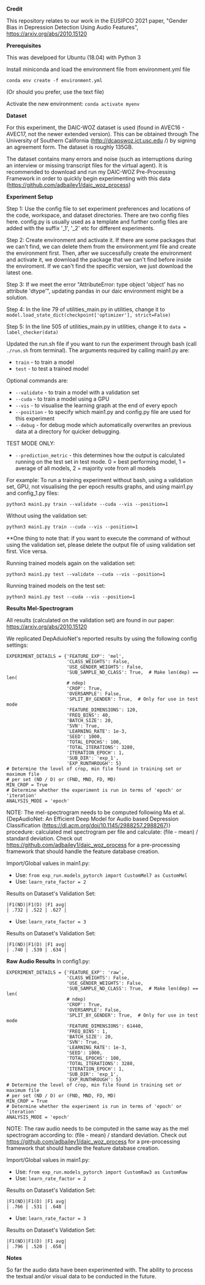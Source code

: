 **Credit**

This repository relates to our work in the EUSIPCO 2021 paper, "Gender Bias in Depression Detection Using Audio Features", https://arxiv.org/abs/2010.15120

**Prerequisites**

This was develpoed for Ubuntu (18.04) with Python 3

Install miniconda and load the environment file from environment.yml file

`conda env create -f environment.yml`

(Or should you prefer, use the text file)

Activate the new environment: `conda activate myenv`

**Dataset**

For this experiment, the DAIC-WOZ dataset is used (found in AVEC16 - AVEC17, 
not the newer extended version). This can be 
obtained
 through The University of Southern California (http://dcapswoz.ict.usc.edu
 /) by signing an agreement form. The dataset is roughly 135GB. 
 
 The dataset contains many errors and noise (such as interruptions during an
  interview or missing transcript files for the virtual agent). It is
   recommended to download and run my DAIC-WOZ Pre-Processing Framework in
    order to quickly begin experimenting with this data (https://github.com/adbailey1/daic_woz_process)

**Experiment Setup**

Step 1:
Use the config file to set experiment preferences and locations of the code, workspace, and dataset directories. There are two config files here. config.py is usually used as a template and further config files are added with the suffix '_1', '_2' etc for different experiments.

Step 2:
Create environment and activate it. If there are some packages that we can't find, we can delete them from the environment.yml file and create the environment first. Then, after we successfully create the environment and activate it, we download the package that we can't find before inside the enviroment. If we can't find the specific version, we just download the latest one.

Step 3:
If we meet the error "AttributeError: type object 'object' has no attribute 'dtype'", updating pandas in our daic environment might be a solution.

Step 4:
In the line 79 of utilities_main.py in utilities, change it to `model.load_state_dict(checkpoint['optimizer'], strict=False)`

Step 5:
In the line 505 of utilities_main.py in utilities, change it to `data = label_checker(data)`

Updated the run.sh file if you want to run the experiment through bash (call
 `./run.sh` from terminal). The arguments required by calling main1.py
  are: 
 - `train` - to train a model 
- `test` - to test a trained model

Optional commands are: 
- `--validate` - to train a model with a validation set
- `--cuda` - to train a model using a GPU
- `--vis` - to visualise the learning graph at the end of every epoch
- `--position` - to specify which main1.py and config.py file are used for this 
  experiment  
- `--debug` - for debug mode which automatically overwrites an previous data at
  a directory for quicker debugging.
  
TEST MODE ONLY:
-  `--prediction_metric` - this determines how the output is calculated 
   running on the test set in test mode. 0 = best performing model, 1 = 
   average of all 
   models, 2 = majority vote from all models  

For example: To run a training experiment without bash, using a validation
 set, GPU, not visualising the per epoch results graphs, and using main1.py 
and config_1.py files:
 
 `python3 main1.py train --validate --cuda --vis --position=1`
 
 Without using the validation set:
 
 `python3 main1.py train --cuda --vis --position=1`

 **One thing to note that: if you want to execute the command of without using the validation set, please delete the output file of using validation set first. Vice versa.
 
 Running trained models again on the validation set:
 
 `python3 main1.py test --validate --cuda --vis --position=1`
 
 Running trained models on the test set:
 
 `python3 main1.py test --cuda --vis --position=1`

**Results Mel-Spectrogram**

All results (calculated on the validation set) are found in our paper: 
https://arxiv.org/abs/2010.15120

We replicated DepAduioNet's reported results by using the following config settings:
````
EXPERIMENT_DETAILS = {'FEATURE_EXP': 'mel',
                      'CLASS_WEIGHTS': False,
                      'USE_GENDER_WEIGHTS': False,
                      'SUB_SAMPLE_ND_CLASS': True,  # Make len(dep) == len(
                      # ndep)
                      'CROP': True,
                      'OVERSAMPLE': False,
                      'SPLIT_BY_GENDER': True,  # Only for use in test mode
                      'FEATURE_DIMENSIONS': 120,
                      'FREQ_BINS': 40,
                      'BATCH_SIZE': 20,
                      'SVN': True,
                      'LEARNING_RATE': 1e-3,
                      'SEED': 1000,
                      'TOTAL_EPOCHS': 100,
                      'TOTAL_ITERATIONS': 3280,
                      'ITERATION_EPOCH': 1,
                      'SUB_DIR': 'exp_1',
                      'EXP_RUNTHROUGH': 5}
# Determine the level of crop, min file found in training set or maximum file
# per set (ND / D) or (FND, MND, FD, MD)
MIN_CROP = True
# Determine whether the experiment is run in terms of 'epoch' or 'iteration'
ANALYSIS_MODE = 'epoch'
````

NOTE: The mel-spectrogram needs to be computed following Ma et al. {DepAudioNet: An Efficient Deep Model for Audio based Depression Classification (https://dl.acm.org/doi/10.1145/2988257.2988267)} procedure: calculated mel spectrogram per file and calculate: (file - mean) / standard deviation. Check out https://github.com/adbailey1/daic_woz_process for a pre-processing framework that should handle the feature database creation.

Import/Global values in main1.py:

- Use: `from exp_run.models_pytorch import CustomMel7 as CustomMel`
- Use: `learn_rate_factor = 2`

Results on Dataset's Validation Set: 

````
|F1(ND)|F1(D) |F1 avg|
| .732 | .522 | .627 |
````

- Use: `learn_rate_factor = 3`

Results on Dataset's Validation Set: 

````
|F1(ND)|F1(D) |F1 avg|
| .740 | .539 | .634 | 
````

**Raw Audio Results**
In config1.py:

````
EXPERIMENT_DETAILS = {'FEATURE_EXP': 'raw',
                      'CLASS_WEIGHTS': False,
                      'USE_GENDER_WEIGHTS': False,
                      'SUB_SAMPLE_ND_CLASS': True,  # Make len(dep) == len(
                      # ndep)
                      'CROP': True,
                      'OVERSAMPLE': False,
                      'SPLIT_BY_GENDER': True,  # Only for use in test mode
                      'FEATURE_DIMENSIONS': 61440,
                      'FREQ_BINS': 1,
                      'BATCH_SIZE': 20,
                      'SVN': True,
                      'LEARNING_RATE': 1e-3,
                      'SEED': 1000,
                      'TOTAL_EPOCHS': 100,
                      'TOTAL_ITERATIONS': 3280,
                      'ITERATION_EPOCH': 1,
                      'SUB_DIR': 'exp_1',
                      'EXP_RUNTHROUGH': 5}
# Determine the level of crop, min file found in training set or maximum file
# per set (ND / D) or (FND, MND, FD, MD)
MIN_CROP = True
# Determine whether the experiment is run in terms of 'epoch' or 'iteration'
ANALYSIS_MODE = 'epoch'
````

NOTE: The raw audio needs to be computed in the same way as the mel spectrogram according to: (file - mean) / standard deviation. Check out https://github.com/adbailey1/daic_woz_process for a pre-processing framework that should handle the feature database creation.

Import/Global values in main1.py:

- Use: `from exp_run.models_pytorch import CustomRaw3 as CustomRaw`
- Use: `learn_rate_factor = 2`

Results on Dataset's Validation Set: 

````
|F1(ND)|F1(D) |F1 avg|
| .766 | .531 | .648 |
````

- Use: `learn_rate_factor = 3`

Results on Dataset's Validation Set:

````
|F1(ND)|F1(D) |F1 avg|
| .796 | .520 | .658 | 
````

**Notes**

So far the audio data have been experimented with. The
 ability to process the textual and/or visual data to be conducted in the 
future.  

